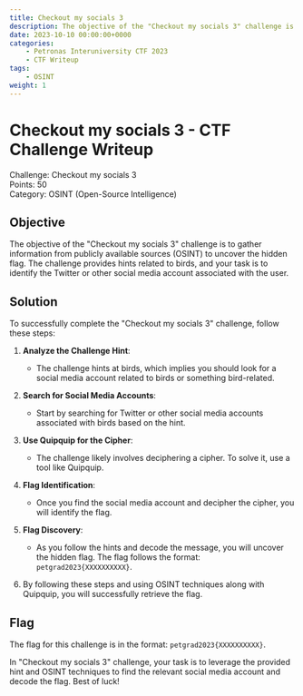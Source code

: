 ```yaml
---
title: Checkout my socials 3
description: The objective of the "Checkout my socials 3" challenge is to gather information from publicly available sources (OSINT) to uncover the hidden flag. The challenge provides hints related to birds, and your task is to identify the Twitter or other social media account associated with the user.
date: 2023-10-10 00:00:00+0000
categories:
    - Petronas Interuniversity CTF 2023
    - CTF Writeup
tags:
    - OSINT
weight: 1     
---
```

# Checkout my socials 3 - CTF Challenge Writeup

Challenge: Checkout my socials 3  
Points: 50  
Category: OSINT (Open-Source Intelligence)  

## Objective
The objective of the "Checkout my socials 3" challenge is to gather information from publicly available sources (OSINT) to uncover the hidden flag. The challenge provides hints related to birds, and your task is to identify the Twitter or other social media account associated with the user.

## Solution
To successfully complete the "Checkout my socials 3" challenge, follow these steps:

1. **Analyze the Challenge Hint**:
   - The challenge hints at birds, which implies you should look for a social media account related to birds or something bird-related.

2. **Search for Social Media Accounts**:
   - Start by searching for Twitter or other social media accounts associated with birds based on the hint.

3. **Use Quipquip for the Cipher**:
   - The challenge likely involves deciphering a cipher. To solve it, use a tool like Quipquip.

4. **Flag Identification**:
   - Once you find the social media account and decipher the cipher, you will identify the flag.

5. **Flag Discovery**:
   - As you follow the hints and decode the message, you will uncover the hidden flag. The flag follows the format: `petgrad2023{XXXXXXXXXX}`.

6. By following these steps and using OSINT techniques along with Quipquip, you will successfully retrieve the flag.

## Flag
The flag for this challenge is in the format: `petgrad2023{XXXXXXXXXX}`.

In "Checkout my socials 3" challenge, your task is to leverage the provided hint and OSINT techniques to find the relevant social media account and decode the flag. Best of luck!
